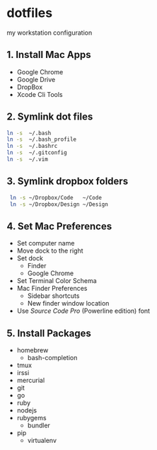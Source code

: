 # dotfiles

my workstation configuration

## 1. Install Mac Apps

+ Google Chrome
+ Google Drive
+ DropBox
+ Xcode Cli Tools

## 2. Symlink dot files

```bash
ln -s  ~/.bash
ln -s  ~/.bash_profile
ln -s  ~/.bashrc
ln -s  ~/.gitconfig
ln -s  ~/.vim
```

## 3. Symlink dropbox folders

```bash
 ln -s ~/Dropbox/Code   ~/Code      
 ln -s ~/Dropbox/Design ~/Design    
```

## 4. Set Mac Preferences

+ Set computer name
+ Move dock to the right
+ Set dock
  - Finder
  - Google Chrome
+ Set Terminal Color Schema
+ Mac Finder Preferences
  - Sidebar shortcuts
  - New finder window location
+ Use _Source Code Pro_ (Powerline edition) font

## 5. Install Packages 

+ homebrew
  - bash-completion
+ tmux
+ irssi
+ mercurial
+ git
+ go
+ ruby
+ nodejs
+ rubygems
  - bundler
+ pip
  - virtualenv
